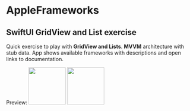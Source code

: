 # AppleFrameworks

## SwiftUI GridView and List exercise

Quick exercise to play with **GridView and Lists**. 
**MVVM** architecture with stub data.
App shows available frameworks with descriptions and open links to documentation. 

Preview: 
<img src="https://user-images.githubusercontent.com/12326936/153074725-d823a73b-429c-4d09-84a6-6815d14f35f6.png" width="100" height="100">
<img src="https://user-images.githubusercontent.com/12326936/153074743-3d8a0505-bd5d-40d5-8f42-f644d58493cd.png" width="100" height="100">
